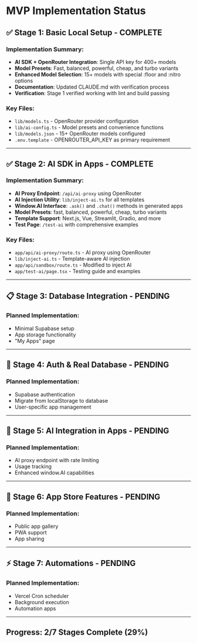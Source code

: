 # MVP Implementation Status

## ✅ Stage 1: Basic Local Setup - COMPLETE

### Implementation Summary:
- **AI SDK + OpenRouter Integration**: Single API key for 400+ models
- **Model Presets**: Fast, balanced, powerful, cheap, and turbo variants
- **Enhanced Model Selection**: 15+ models with special :floor and :nitro options
- **Documentation**: Updated CLAUDE.md with verification process
- **Verification**: Stage 1 verified working with lint and build passing

### Key Files:
- `lib/models.ts` - OpenRouter provider configuration
- `lib/ai-config.ts` - Model presets and convenience functions
- `lib/models.json` - 15+ OpenRouter models configured
- `.env.template` - OPENROUTER_API_KEY as primary requirement

---

## ✅ Stage 2: AI SDK in Apps - COMPLETE

### Implementation Summary:
- **AI Proxy Endpoint**: `/api/ai-proxy` using OpenRouter
- **AI Injection Utility**: `lib/inject-ai.ts` for all templates
- **Window.AI Interface**: `.ask()` and `.chat()` methods in generated apps
- **Model Presets**: fast, balanced, powerful, cheap, turbo variants
- **Template Support**: Next.js, Vue, Streamlit, Gradio, and more
- **Test Page**: `/test-ai` with comprehensive examples

### Key Files:
- `app/api/ai-proxy/route.ts` - AI proxy using OpenRouter
- `lib/inject-ai.ts` - Template-aware AI injection
- `app/api/sandbox/route.ts` - Modified to inject AI
- `app/test-ai/page.tsx` - Testing guide and examples

---

## 📋 Stage 3: Database Integration - PENDING

### Planned Implementation:
- Minimal Supabase setup
- App storage functionality
- "My Apps" page

---

## 🔐 Stage 4: Auth & Real Database - PENDING

### Planned Implementation:
- Supabase authentication
- Migrate from localStorage to database
- User-specific app management

---

## 🤖 Stage 5: AI Integration in Apps - PENDING

### Planned Implementation:
- AI proxy endpoint with rate limiting
- Usage tracking
- Enhanced window.AI capabilities

---

## 🏪 Stage 6: App Store Features - PENDING

### Planned Implementation:
- Public app gallery
- PWA support
- App sharing

---

## ⚡ Stage 7: Automations - PENDING

### Planned Implementation:
- Vercel Cron scheduler
- Background execution
- Automation apps

---

## Progress: 2/7 Stages Complete (29%)